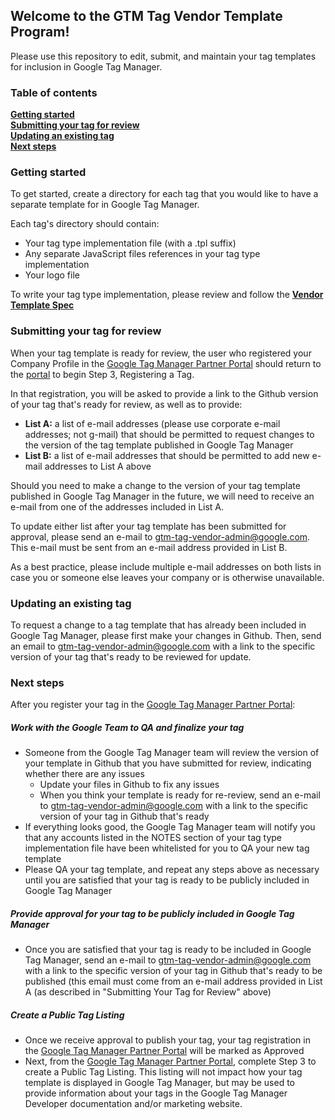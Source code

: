 ## Welcome to the GTM Tag Vendor Template Program!
Please use this repository to edit, submit, and maintain your tag templates for inclusion in Google Tag Manager.

### Table of contents
**[Getting started](#getting-started)**  
**[Submitting your tag for review](#submitting-your-tag-for-review)**  
**[Updating an existing tag](#updating-an-existing-tag)**  
**[Next steps](#next-steps)**

### Getting started
To get started, create a directory for each tag that you would like to have a separate template for in Google Tag Manager.

Each tag's directory should contain:
  * Your tag type implementation file (with a .tpl suffix)
  * Any separate JavaScript files references in your tag type implementation
  * Your logo file

To write your tag type implementation, please review and follow the **[Vendor Template Spec](https://github.com/gtm-vendor-templates/template-spec/blob/master/README.md)**

### Submitting your tag for review

When your tag template is ready for review, the user who registered your Company Profile in the [Google Tag Manager Partner Portal](https://gtm-partner-gallery.appspot.com/tagmanager/partners/owner/profile/company/) should return to the [portal](https://gtm-partner-gallery.appspot.com/tagmanager/partners/owner/profile/company/) to begin Step 3, Registering a Tag.

In that registration, you will be asked to provide a link to the Github version of your tag that's ready for review, as well as to provide:
  * **List A:** a list of e-mail addresses (please use corporate e-mail addresses; not g-mail) that should be permitted to request changes to the version of the tag template published in Google Tag Manager
  * **List B:** a list of e-mail addresses that should be permitted to add new e-mail addresses to List A above

Should you need to make a change to the version of your tag template published in Google Tag Manager in the future, we will need to receive an e-mail from one of the addresses included in List A.

To update either list after your tag template has been submitted for approval, please send an e-mail to <gtm-tag-vendor-admin@google.com>. This e-mail must be sent from an e-mail address provided in List B.

As a best practice, please include multiple e-mail addresses on both lists in case you or someone else leaves your company or is otherwise unavailable.

### Updating an existing tag

To request a change to a tag template that has already been included in Google Tag Manager, please first make your changes in Github. Then, send an email to <gtm-tag-vendor-admin@google.com> with a link to the specific version of your tag that's ready to be reviewed for update.

### Next steps

After you register your tag in the [Google Tag Manager Partner Portal](https://gtm-partner-gallery.appspot.com/tagmanager/partners/owner/profile/company/):

##### Work with the Google Team to QA and finalize your tag
  * Someone from the Google Tag Manager team will review the version of your template in Github that you have submitted for review, indicating whether there are any issues
    + Update your files in Github to fix any issues
    + When you think your template is ready for re-review, send an e-mail to <gtm-tag-vendor-admin@google.com> with a link to the specific version of your tag in Github that's ready
  * If everything looks good, the Google Tag Manager team will notify you that any accounts listed in the NOTES section of your tag type implementation file have been whitelisted for you to QA your new tag template
  * Please QA your tag template, and repeat any steps above as necessary until you are satisfied that your tag is ready to be publicly included in Google Tag Manager

##### Provide approval for your tag to be publicly included in Google Tag Manager
  * Once you are satisfied that your tag is ready to be included in Google Tag Manager, send an e-mail to <gtm-tag-vendor-admin@google.com> with a link to the specific version of your tag in Github that's ready to be published (this email must come from an e-mail address provided in List A (as described in "Submitting Your Tag for Review" above)

##### Create a Public Tag Listing
  * Once we receive approval to publish your tag, your tag registration in the [Google Tag Manager Partner Portal](https://gtm-partner-gallery.appspot.com/tagmanager/partners/owner/profile/company/) will be marked as Approved
  * Next, from the [Google Tag Manager Partner Portal](https://gtm-partner-gallery.appspot.com/tagmanager/partners/owner/profile/company/), complete Step 3 to create a Public Tag Listing. This listing will not impact how your tag template is displayed in Google Tag Manager, but may be used to provide information about your tags in the Google Tag Manager Developer documentation and/or marketing website.
